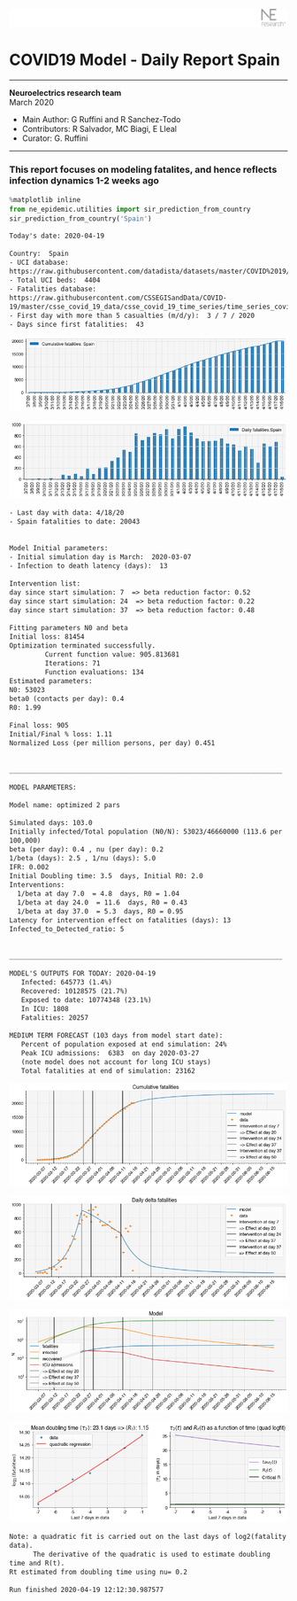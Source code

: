 ![](./images/logo.png)
# COVID19 Model - Daily Report Spain

---

**Neuroelectrics research team**  
March 2020  
* Main Author: G Ruffini and R Sanchez-Todo  
* Contributors: R Salvador, MC Biagi, E Lleal
* Curator: G. Ruffini

---

### This report focuses on modeling fatalites, and hence reflects infection dynamics 1-2 weeks ago


```python
%matplotlib inline
from ne_epidemic.utilities import sir_prediction_from_country
sir_prediction_from_country('Spain')
```

    Today's date: 2020-04-19 
    
    Country:  Spain
    - UCI database:  https://raw.githubusercontent.com/datadista/datasets/master/COVID%2019/ccaa_camas_uci_2017.csv
    - Total UCI beds:  4404
    - Fatalities database:  https://raw.githubusercontent.com/CSSEGISandData/COVID-19/master/csse_covid_19_data/csse_covid_19_time_series/time_series_covid19_deaths_global.csv
    - First day with more than 5 casualties (m/d/y):  3 / 7 / 2020
    - Days since first fatalities:  43



![png](01%20-%20Daily_Report_Spain_files/01%20-%20Daily_Report_Spain_2_1.png)



![png](01%20-%20Daily_Report_Spain_files/01%20-%20Daily_Report_Spain_2_2.png)


    - Last day with data: 4/18/20
    - Spain fatalities to date: 20043
     
    
    Model Initial parameters:
    - Initial simulation day is March:  2020-03-07
    - Infection to death latency (days):  13
    
    Intervention list:
    day since start simulation: 7  => beta reduction factor: 0.52
    day since start simulation: 24  => beta reduction factor: 0.22
    day since start simulation: 37  => beta reduction factor: 0.48
    
    Fitting parameters N0 and beta
    Initial loss: 81454
    Optimization terminated successfully.
             Current function value: 905.813681
             Iterations: 71
             Function evaluations: 134
    Estimated parameters:
    N0: 53023
    beta0 (contacts per day): 0.4
    R0: 1.99
    
    Final loss: 905
    Initial/Final % loss: 1.11
    Normalized Loss (per million persons, per day) 0.451 
    
    
    _____________________________________________________________________
     
    MODEL PARAMETERS:
    
    Model name: optimized 2 pars
    
    Simulated days: 103.0
    Initially infected/Total population (N0/N): 53023/46660000 (113.6 per 100,000)
    beta (per day): 0.4 , nu (per day): 0.2
    1/beta (days): 2.5 , 1/nu (days): 5.0
    IFR: 0.002
    Initial Doubling time: 3.5  days, Initial R0: 2.0
    Interventions:
      1/beta at day 7.0  = 4.8  days, R0 = 1.04
      1/beta at day 24.0  = 11.6  days, R0 = 0.43
      1/beta at day 37.0  = 5.3  days, R0 = 0.95
    Latency for intervention effect on fatalities (days): 13
    Infected_to_Detected_ratio: 5
    
    
    _____________________________________________________________________
    
    MODEL'S OUTPUTS FOR TODAY: 2020-04-19
       Infected: 645773 (1.4%)
       Recovered: 10128575 (21.7%)
       Exposed to date: 10774348 (23.1%)
       In ICU: 1808
       Fatalities: 20257
     
    MEDIUM TERM FORECAST (103 days from model start date): 
       Percent of population exposed at end simulation: 24%
       Peak ICU admissions:  6383  on day 2020-03-27
       (note model does not account for long ICU stays)
       Total fatalities at end of simulation: 23162



![png](01%20-%20Daily_Report_Spain_files/01%20-%20Daily_Report_Spain_2_4.png)



![png](01%20-%20Daily_Report_Spain_files/01%20-%20Daily_Report_Spain_2_5.png)



![png](01%20-%20Daily_Report_Spain_files/01%20-%20Daily_Report_Spain_2_6.png)


     



![png](01%20-%20Daily_Report_Spain_files/01%20-%20Daily_Report_Spain_2_8.png)


    Note: a quadratic fit is carried out on the last days of log2(fatality data).
          The derivative of the quadratic is used to estimate doubling time and R(t).
    Rt estimated from doubling time using nu= 0.2
    
    Run finished 2020-04-19 12:12:30.987577

